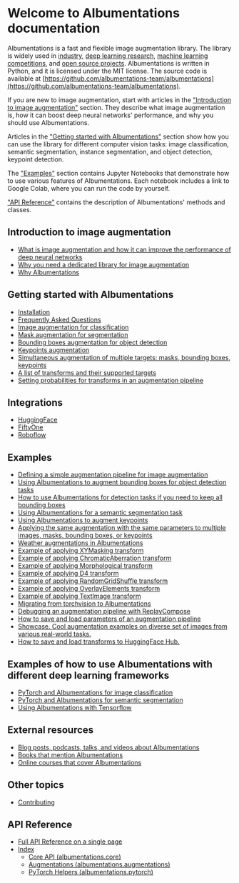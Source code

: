# Welcome to Albumentations documentation

Albumentations is a fast and flexible image augmentation library. The library is widely used in [industry](https://albumentations.ai/whos_using#industry), [deep learning research](https://albumentations.ai/whos_using#research), [machine learning competitions](https://albumentations.ai/whos_using#competitions), and [open source projects](https://albumentations.ai/whos_using#open-source). Albumentations is written in Python, and it is licensed under the MIT license. The source code is available at [https://github.com/albumentations-team/albumentations](https://github.com/albumentations-team/albumentations).

If you are new to image augmentation, start with articles in the ["Introduction to image augmentation"](#introduction-to-image-augmentation) section. They describe what image augmentation is, how it can boost deep neural networks' performance, and why you should use Albumentations.

Articles in the ["Getting started with Albumentations"](#getting-started-with-albumentations) section show how you can use the library for different computer vision tasks: image classification, semantic segmentation, instance segmentation, and object detection, keypoint detection.

The ["Examples"](#examples) section contains Jupyter Notebooks that demonstrate how to use various features of Albumentations. Each notebook includes a link to Google Colab, where you can run the code by yourself.

["API Reference"](#api-reference) contains the description of Albumentations' methods and classes.

## Introduction to image augmentation

- [What is image augmentation and how it can improve the performance of deep neural networks](introduction/image_augmentation.md)
- [Why you need a dedicated library for image augmentation](introduction/why_you_need_a_dedicated_library_for_image_augmentation.md)
- [Why Albumentations](introduction/why_albumentations.md)

## Getting started with Albumentations

- [Installation](getting_started/installation.md)
- [Frequently Asked Questions](faq.md)
- [Image augmentation for classification](getting_started/image_augmentation.md)
- [Mask augmentation for segmentation](getting_started/mask_augmentation.md)
- [Bounding boxes augmentation for object detection](getting_started/bounding_boxes_augmentation.md)
- [Keypoints augmentation](getting_started/keypoints_augmentation.md)
- [Simultaneous augmentation of multiple targets: masks, bounding boxes, keypoints](getting_started/simultaneous_augmentation.md)
- [A list of transforms and their supported targets](getting_started/transforms_and_targets.md)
- [Setting probabilities for transforms in an augmentation pipeline](getting_started/setting_probabilities.md)

## Integrations

- [HuggingFace](integrations/huggingface/)
- [FiftyOne](integrations/fiftyone.md)
- [Roboflow](integrations/roboflow/train-rt-detr-on-custom-dataset-with-transformers.md)

## Examples

- [Defining a simple augmentation pipeline for image augmentation](examples/example/)
- [Using Albumentations to augment bounding boxes for object detection tasks](examples/example_bboxes/)
- [How to use Albumentations for detection tasks if you need to keep all bounding boxes](examples/example_bboxes2/)
- [Using Albumentations for a semantic segmentation task](examples/example_kaggle_salt/)
- [Using Albumentations to augment keypoints](examples/example_keypoints/)
- [Applying the same augmentation with the same parameters to multiple images, masks, bounding boxes, or keypoints](examples/example_multi_target/)
- [Weather augmentations in Albumentations](examples/example_weather_transforms/)
- [Example of applying XYMasking transform](examples/example_xymasking/)
- [Example of applying ChromaticAberration transform](examples/example_chromatic_aberration/)
- [Example of applying Morphological transform](examples/example_documents/)
- [Example of applying D4 transform](examples/example_d4/)
- [Example of applying RandomGridShuffle transform](examples/example_gridshuffle/)
- [Example of applying OverlayElements transform](examples/example_OverlayElements/)
- [Example of applying TextImage transform](examples/example_textimage/)
- [Migrating from torchvision to Albumentations](examples/migrating_from_torchvision_to_albumentations/)
- [Debugging an augmentation pipeline with ReplayCompose](examples/replay/)
- [How to save and load parameters of an augmentation pipeline](examples/serialization/)
- [Showcase. Cool augmentation examples on diverse set of images from various real-world tasks.](examples/showcase/)
- [How to save and load transforms to HuggingFace Hub.](examples/example_hfhub/)

## Examples of how to use Albumentations with different deep learning frameworks

- [PyTorch and Albumentations for image classification](examples/pytorch_classification/)
- [PyTorch and Albumentations for semantic segmentation](examples/pytorch_semantic_segmentation/)
- [Using Albumentations with Tensorflow](examples/tensorflow-example/)

## External resources

- [Blog posts, podcasts, talks, and videos about Albumentations](external_resources/blog_posts_podcasts_talks.md)
- [Books that mention Albumentations](external_resources/books.md)
- [Online courses that cover Albumentations](external_resources/online_courses.md)

## Other topics

- [Contributing](CONTRIBUTING.md)

## API Reference

- [Full API Reference on a single page](api_reference/full_reference.md)
- [Index](api_reference/index.md)
  - [Core API (albumentations.core)](api_reference/core/index.md)
  - [Augmentations (albumentations.augmentations)](api_reference/augmentations/index.md)
  - [PyTorch Helpers (albumentations.pytorch)](api_reference/pytorch/index.md)
